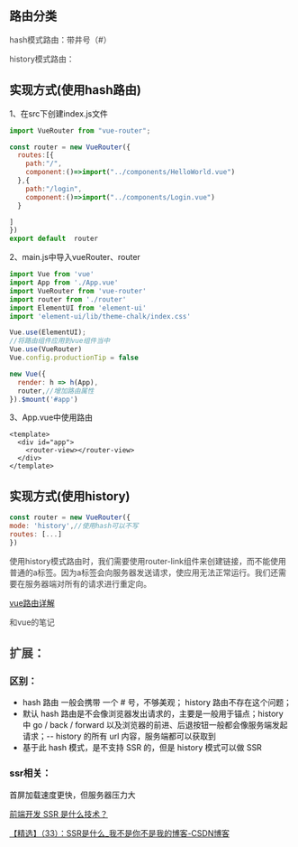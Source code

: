 ## 路由分类
<font style="color:rgb(63, 63, 63);">hash模式路由：带井号（#）</font>

<font style="color:rgb(63, 63, 63);">history模式路由：</font>

## 实现方式(使用hash路由)
1、在src下创建index.js文件

```javascript
import VueRouter from "vue-router";

const router = new VueRouter({
  routes:[{
    path:"/",
    component:()=>import("../components/HelloWorld.vue")
  },{
    path:"/login",
    component:()=>import("../components/Login.vue")
  }

]
})
export default  router
```

2、main.js中导入vueRouter、router

```javascript
import Vue from 'vue'
import App from './App.vue'
import VueRouter from 'vue-router'
import router from './router'
import ElementUI from 'element-ui'
import 'element-ui/lib/theme-chalk/index.css'

Vue.use(ElementUI);
//将路由组件应用到vue组件当中
Vue.use(VueRouter)
Vue.config.productionTip = false

new Vue({
  render: h => h(App),
  router,//增加路由属性
}).$mount('#app')
```

3、App.vue中使用路由

```vue
<template>
  <div id="app">
    <router-view></router-view>
  </div>
</template>
```

## 实现方式(使用history)
```javascript
const router = new VueRouter({
mode: 'history',//使用hash可以不写
routes: [...]
})
```

<font style="color:rgb(63, 63, 63);">使用history模式路由时，我们需要使用router-link组件来创建链接，而不能使用普通的a标签。因为a标签会向服务器发送请求，使应用无法正常运行。我们还需要在服务器端对所有的请求进行重定向。</font>

<font style="color:rgb(63, 63, 63);"></font>

<font style="color:rgb(63, 63, 63);"></font>

[vue路由详解](https://zhuanlan.zhihu.com/p/485177194)

<font style="color:rgb(63, 63, 63);">和vue的笔记</font>

<font style="color:rgb(63, 63, 63);"></font>

## <font style="color:rgb(63, 63, 63);">扩展：</font>
### 区别：
+ <font style="color:rgb(18, 18, 18);">hash 路由 ⼀般会携带 ⼀个 # 号，不够美观； history 路由不存在这个问题；</font>
+ <font style="color:rgb(18, 18, 18);">默认 hash 路由是不会像浏览器发出请求的，主要是⼀般⽤于锚点；history 中 go / back / forward 以及浏览器的前进、后退按钮⼀般都会像服务端发起请求；-- history 的所有 url 内容，服务端都可以获取到</font>
+ <font style="color:rgb(18, 18, 18);">基于此 hash 模式，是不⽀持 SSR 的，但是 history 模式可以做 SSR</font>

### <font style="color:rgb(18, 18, 18);">ssr相关：</font>
<font style="color:rgb(18, 18, 18);">首屏加载速度更快，但服务器压力大</font>

[前端开发 SSR 是什么技术？](https://baijiahao.baidu.com/s?id=1756804644292434024&wfr=spider&for=pc)

[【精选】（33）：SSR是什么_我不是你不是我的博客-CSDN博客](https://blog.csdn.net/weixin_46511008/article/details/121044216)

<font style="color:rgb(63, 63, 63);">  
</font><font style="color:rgb(63, 63, 63);"> </font>

